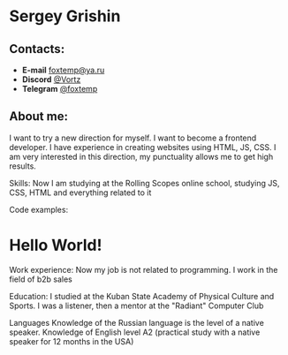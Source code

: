 # Sergey Grishin

## Contacts:
* **E-mail** [foxtemp@ya.ru](mailto:foxtemp@ya.ru)
* **Discord** [@Vortz](https://discordapp.com/users/442248568145969154/)
* **Telegram** [@foxtemp](https://t.me/foxtemp)

## About me: 

I want to try a new direction for myself. I want to become a frontend developer. I have experience in creating websites using HTML, JS, CSS. I am very interested in this direction, my punctuality allows me to get high results.

Skills: Now I am studying at the Rolling Scopes online school, studying JS, CSS, HTML and everything related to it

Code examples: <H1>Hello World!</H1>

Work experience: Now my job is not related to programming. I work in the field of b2b sales

Education: I studied at the Kuban State Academy of Physical Culture and Sports.
I was a listener, then a mentor at the "Radiant" Computer Club

Languages Knowledge of the Russian language is the level of a native speaker. Knowledge of English level A2 (practical study with a native speaker for 12 months in the USA)
